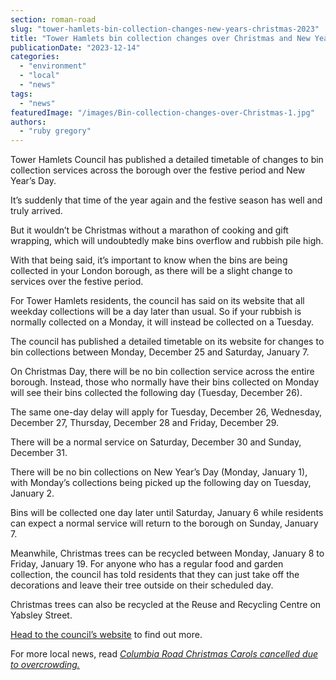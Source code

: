 ```yaml
---
section: roman-road
slug: "tower-hamlets-bin-collection-changes-new-years-christmas-2023"
title: "Tower Hamlets bin collection changes over Christmas and New Year’s Day"
publicationDate: "2023-12-14"
categories: 
  - "environment"
  - "local"
  - "news"
tags: 
  - "news"
featuredImage: "/images/Bin-collection-changes-over-Christmas-1.jpg"
authors: 
  - "ruby gregory"
---
```


Tower Hamlets Council has published a detailed timetable of changes to bin collection services across the borough over the festive period and New Year’s Day.

It’s suddenly that time of the year again and the festive season has well and truly arrived.

But it wouldn’t be Christmas without a marathon of cooking and gift wrapping, which will undoubtedly make bins overflow and rubbish pile high.

With that being said, it’s important to know when the bins are being collected in your London borough, as there will be a slight change to services over the festive period.

For Tower Hamlets residents, the council has said on its website that all weekday collections will be a day later than usual. So if your rubbish is normally collected on a Monday, it will instead be collected on a Tuesday.

The council has published a detailed timetable on its website for changes to bin collections between Monday, December 25 and Saturday, January 7.

On Christmas Day, there will be no bin collection service across the entire borough. Instead, those who normally have their bins collected on Monday will see their bins collected the following day (Tuesday, December 26).

The same one-day delay will apply for Tuesday, December 26, Wednesday, December 27, Thursday, December 28 and Friday, December 29.

There will be a normal service on Saturday, December 30 and Sunday, December 31.

There will be no bin collections on New Year’s Day (Monday, January 1), with Monday’s collections being picked up the following day on Tuesday, January 2.

Bins will be collected one day later until Saturday, January 6 while residents can expect a normal service will return to the borough on Sunday, January 7.

Meanwhile, Christmas trees can be recycled between Monday, January 8 to Friday, January 19. For anyone who has a regular food and garden collection, the council has told residents that they can just take off the decorations and leave their tree outside on their scheduled day.

Christmas trees can also be recycled at the Reuse and Recycling Centre on Yabsley Street.

[Head to the council’s website](https://www.towerhamlets.gov.uk/lgnl/environment_and_waste/recycling_and_waste/Rubbish-and-Recycling-Collections.aspx) to find out more.

For more local news, read [_Columbia Road Christmas Carols cancelled due to overcrowding._](https://romanroadlondon.com/colombia-road-christmas-carols-cancelled-2023/) 


